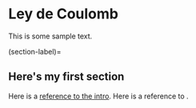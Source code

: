 # Ley de Coulomb

This is some sample text.

(section-label)=
## Here's my first section

Here is a [reference to the intro](intro.md). Here is a reference to [](section-label).